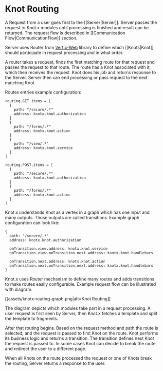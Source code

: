 # Knot Routing

A Request from a user goes first to the [[Server|Server]].
Server passes the request to Knot.x modules until processing is finished and result can be returned.
The request flow is described in [[Communication Flow|CommunicationFlow]] section.

Server uses Router from [Vert.x-Web](http://vertx.io/docs/vertx-web/java/) library to define which
[[Knots|Knot]] should participate in request processing and in what order.

A router takes a request, finds the first matching route for that request and passes the
request to that route. The route has a Knot associated with it, which then receives the request.
Knot does his job and returns response to the Server. Server then can end processing or pass request
to the next matching Knot.


Routes entries example configuration:
```hocon
routing.GET.items = [
  {
    path: "/secure/.*"
    address: knotx.knot.authorization
  }
  {
    path: "/forms/.*"
    address: knotx.knot.action
  }
  {
    path: "/view/.*"
    address: knotx.knot.service
  }
]

routing.POST.items = [
  {
    path: "/secure/.*"
    address: knotx.knot.authorization
  }
  {
    path: "/forms/.*"
    address: knotx.knot.action
  }
]
```
Knot.x understands Knot as a vertex in a graph which has one input and many outputs. Those outputs are
called transitions. Example graph configuration can look like:
```hocon
{
  path: "/secure/.*"
  address: knotx.knot.authorization
  
  onTransition.view.address: knotx.knot.service
  onTransition.view.onTransition.next.address: knotx.knot.handlebars
  
  onTransition.next.address: knotx.knot.action
  onTransition.next.onTransition.next.address: knotx.knot.handlebars
}
```
Knot.x uses Router mechanism to define many routes and adds transitions to make routes easily
configurable. Example request flow can be illustrated with diagram:

[[assets/knotx-routing-graph.png|alt=Knot Routing]]

The diagram depicts which modules take part in a request processing. A user request is first seen by Server,
then Knot.x fetches a template and split the template to fragments.

After that routing begins. Based on the request method and path the route is selected, and the request is passed to first Knot on the route.
Knot performs its business logic and returns a transition. The transition defines next Knot the request is passed to.
In some cases Knot can decide to break the route and redirect the user to a different page.

When all Knots on the route processed the request or one of Knots break the routing, Server returns a response to the user.
